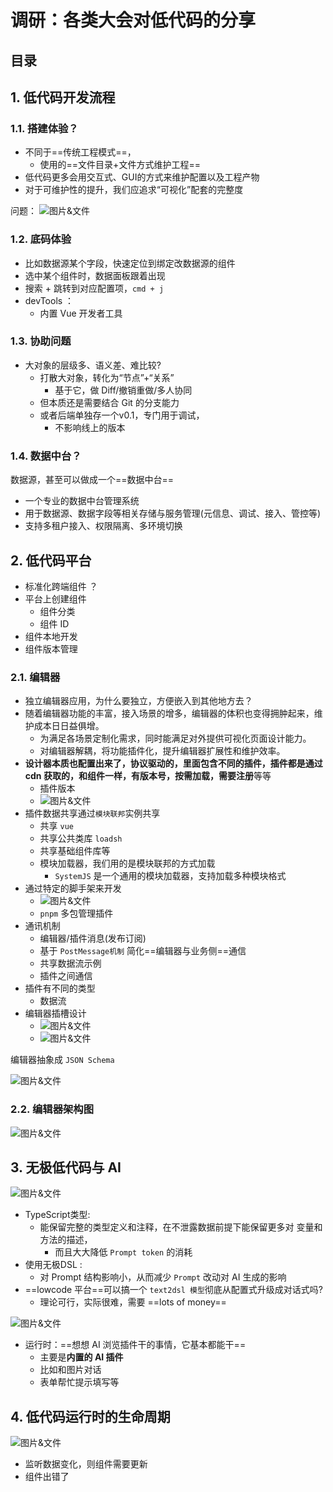 
# 调研：各类大会对低代码的分享


## 目录
<!-- toc -->
 ## 1. 低代码开发流程 

### 1.1. 搭建体验？

- 不同于==传统工程模式==，
	- 使用的==文件目录+文件方式维护工程==  
- 低代码更多会用交互式、GUI的方式来维护配置以及工程产物 
- 对于可维护性的提升，我们应追求“可视化”配套的完整度

问题：
![图片&文件](./files/20241215-30.png)

### 1.2. 底码体验

- 比如数据源某个字段，快速定位到绑定改数据源的组件
- 选中某个组件时，数据面板跟着出现
- 搜索 + 跳转到对应配置项，`cmd + j`
- devTools ： 
	- 内置 Vue 开发者工具

### 1.3. 协助问题

- 大对象的层级多、语义差、难比较?
	- 打散大对象，转化为“节点”+“关系” 
		- 基于它，做 Diff/撤销重做/多人协同
	- 但本质还是需要结合 Git 的分支能力
	- 或者后端单独存一个v0.1，专门用于调试，
		- 不影响线上的版本

### 1.4. 数据中台？

数据源，甚至可以做成一个==数据中台==
- 一个专业的数据中台管理系统  
- 用于数据源、数据字段等相关存储与服务管理(元信息、调试、接入、管控等) 
- 支持多租户接入、权限隔离、多环境切换

## 2. 低代码平台

- 标准化跨端组件 ？
- 平台上创建组件
	- 组件分类
	- 组件 ID
- 组件本地开发
- 组件版本管理

### 2.1. 编辑器

- 独立编辑器应用，为什么要独立，方便嵌入到其他地方去？
- 随着编辑器功能的丰富，接入场景的增多，编辑器的体积也变得拥肿起来，维护成本日日益俱增。
	- 为满足各场景定制化需求，同时能满足对外提供可视化⻚面设计能力。
	- 对编辑器解耦，将功能插件化，提升编辑器扩展性和维护效率。 
- **设计器本质也配置出来了，协议驱动的，里面包含不同的插件，插件都是通过 cdn 获取的，和组件一样，有版本号，按需加载，需要注册**等等
	- 插件版本
	- ![图片&文件](./files/20241215-31.png)
- 插件数据共享通过`模块联邦`实例共享
	- 共享 `vue`
	- 共享公共类库 `loadsh`
	- 共享基础组件库等
	- 模块加载器，我们用的是模块联邦的方式加载
		- `SystemJS` 是一个通用的模块加载器，支持加载多种模块格式
- 通过特定的脚手架来开发
	- ![图片&文件](./files/20241215-32.png)
	- `pnpm` 多包管理插件
- 通讯机制
	- 编辑器/插件消息(发布订阅)
	- 基于 `PostMessage机制` 简化==编辑器与业务侧==通信
	- 共享数据流示例 
	- 插件之间通信
- 插件有不同的类型
	- 数据流
- 编辑器插槽设计
	- ![图片&文件](./files/20241215-33.png)
	- ![图片&文件](./files/20241215-34.png)

 

编辑器抽象成 `JSON Schema`

![图片&文件](./files/20241215-35.png)

### 2.2. 编辑器架构图

![图片&文件](./files/20241215-36.png)

## 3. 无极低代码与 AI

![图片&文件](./files/20241215-37.png)

- TypeScript类型: 
	- 能保留完整的类型定义和注释，在不泄露数据前提下能保留更多对 变量和方法的描述，
		- 而且大大降低 `Prompt token` 的消耗
- 使用无极DSL : 
	- 对 Prompt 结构影响小，从而减少 `Prompt` 改动对 AI 生成的影响
- ==lowcode 平台==可以搞一个 `text2dsl 模型`彻底从配置式升级成对话式吗?
	- 理论可行，实际很难，需要 ==lots of money==

![图片&文件](./files/20241215-38.png)

- 运行时：==想想 AI 浏览插件干的事情，它基本都能干==
	- 主要是**内置的 AI 插件**
	- 比如和图片对话
	- 表单帮忙提示填写等

## 4. 低代码运行时的生命周期

![图片&文件](./files/20241215-39.png)

- 监听数据变化，则组件需要更新
- 组件出错了
